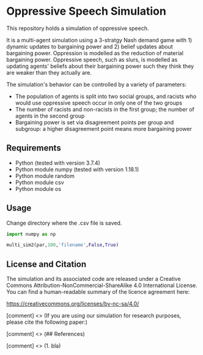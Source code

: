 # Oppressive Speech Simulation

This repository holds a simulation of oppressive speech.

It is a multi-agent simulation using a 3-stratgy Nash demand game with 1) dynamic updates to bargaining power and 2) belief updates about bargaining power. Oppression is modelled as the reduction of material bargaining power. Oppressive speech, such as slurs, is modelled as updating agents' beliefs about their bargaining power such they think they are weaker than they actually are.

The simulation's behavior can be controlled by a variety of parameters:
* The population of agents is split into two social groups, and racists who would use oppressive speech occur in only one of the two groups
* The number of racists and non-racists in the first group; the number of agents in the second group
* Bargaining power is set via disagreement points per group and subgroup: a higher disagreement point means more bargaining power


## Requirements

* Python (tested with version 3.7.4)
* Python module numpy (tested with version 1.18.1)
* Python module random
* Python module csv
* Python module os

## Usage

Change directory where the .csv file is saved.
```python
import numpy as np
```

```python
multi_sim2(par,100,'filename',False,True)
```

## License and Citation

The simulation and its associated code are released under a Creative Commons Attribution-NonCommercial-ShareAlike 4.0 International License. You can find a human-readable summary of the licence agreement here:

https://creativecommons.org/licenses/by-nc-sa/4.0/

[comment] <> (If you are using our simulation for research purposes, please cite the following paper:)

[comment] <> (## References)

[comment] <> (1. bla)

